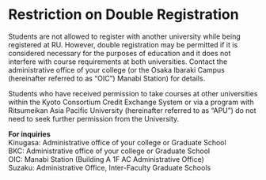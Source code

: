 # Restriction on Double Registration

Students are not allowed to register with another university while being registered at RU. However, double registration may be permitted if it is considered necessary for the purposes of education and it does not interfere with course requirements at both universities. Contact the administrative office of your college (or the Osaka Ibaraki Campus (hereinafter referred to as “OIC”) Manabi Station) for details.

Students who have received permission to take courses at other universities within the Kyoto Consortium Credit Exchange System or via a program with Ritsumeikan Asia Pacific University (hereinafter referred to as “APU”) do not need to seek further permission from the University.

**For inquiries**  
Kinugasa: Administrative office of your college or Graduate School  
BKC: Administrative office of your college or Graduate School  
OIC: Manabi Station (Building A 1F AC Administrative Office)  
Suzaku: Administrative Office, Inter-Faculty Graduate Schools